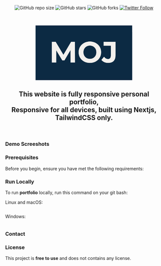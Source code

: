 <div align="center">
  
  ![GitHub repo size](https://img.shields.io/github/repo-size/osamajavaid/portfolio)
  ![GitHub stars](https://img.shields.io/github/stars/osamajavaid/portfolio?style=social)
  ![GitHub forks](https://img.shields.io/github/forks/osamajavaid/portfolio?style=social)
  [![Twitter Follow](https://img.shields.io/twitter/follow/iosamajavaid?style=social)](https://twitter.com/intent/follow?screen_name=iosamajavaid)

  <br />
  <br />
  
  <img src="./public/readme-images/moj.png" />

  <h2 align="center"Felix Jan - Personal portfolio</h2>

This website is fully responsive personal portfolio, <br />Responsive for all devices, built using Nextjs, TailwindCSS only.

</div>

<br />

### Demo Screeshots

### Prerequisites

Before you begin, ensure you have met the following requirements:

### Run Locally

To run **portfolio** locally, run this command on your git bash:

Linux and macOS:

```bash

```

Windows:

```bash

```

### Contact

### License

This project is **free to use** and does not contains any license.
